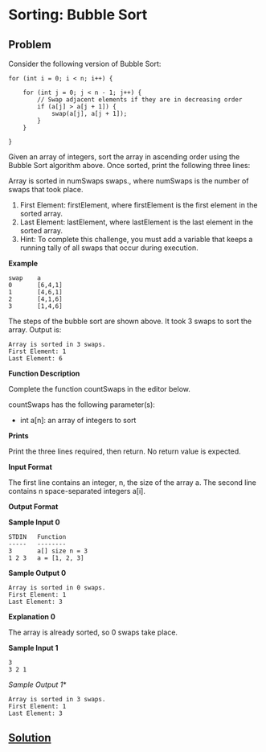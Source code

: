 # Sorting: Bubble Sort

## Problem

Consider the following version of Bubble Sort:
```
for (int i = 0; i < n; i++) {
    
    for (int j = 0; j < n - 1; j++) {
        // Swap adjacent elements if they are in decreasing order
        if (a[j] > a[j + 1]) {
            swap(a[j], a[j + 1]);
        }
    }
    
}
```
Given an array of integers, sort the array in ascending order using the Bubble Sort algorithm above. Once sorted, print the following three lines:

Array is sorted in numSwaps swaps., where numSwaps is the number of swaps that took place.
1. First Element: firstElement, where firstElement is the first element in the sorted array.
2. Last Element: lastElement, where lastElement is the last element in the sorted array.
3. Hint: To complete this challenge, you must add a variable that keeps a running tally of all swaps that occur during execution.

**Example**
```
swap    a       
0       [6,4,1]
1       [4,6,1]
2       [4,1,6]
3       [1,4,6]
```
The steps of the bubble sort are shown above. It took 3 swaps to sort the array. Output is:
```
Array is sorted in 3 swaps.  
First Element: 1  
Last Element: 6  
```

**Function Description**

Complete the function countSwaps in the editor below.

countSwaps has the following parameter(s):
  * int a[n]: an array of integers to sort
  
**Prints**

Print the three lines required, then return. No return value is expected.

**Input Format**

The first line contains an integer, n, the size of the array a.
The second line contains n space-separated integers a[i].

**Output Format**

**Sample Input 0**
```
STDIN   Function
-----   --------
3       a[] size n = 3
1 2 3   a = [1, 2, 3]
```

**Sample Output 0**
```
Array is sorted in 0 swaps.
First Element: 1
Last Element: 3
```

**Explanation 0**

The array is already sorted, so 0 swaps take place.

**Sample Input 1**
```
3
3 2 1
```

*Sample Output 1**
```
Array is sorted in 3 swaps.
First Element: 1
Last Element: 3
```

## [Solution](answer.py)
